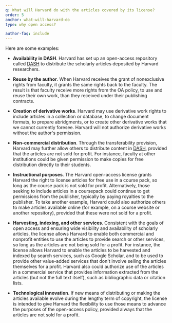 ```yaml
---
q: What will Harvard do with the articles covered by its license?
order: 5
anchor: what-will-harvard-do
type: why open access?

author-faq: include
---
```

Here are some examples:

- __Availability in DASH__. Harvard has set up an open-access repository called [DASH](https://dash.harvard.edu/) to distribute the scholarly articles deposited by Harvard researchers.

- __Reuse by the author__. When Harvard receives the grant of nonexclusive rights from faculty, it grants the same rights back to the faculty. The result is that faculty receive more rights from the OA policy, to use and reuse their own work, than they received under their publishing contracts.

- __Creation of derivative works__. Harvard may use derivative work rights to include articles in a collection or database, to change document formats, to prepare abridgments, or to create other derivative works that we cannot currently foresee. Harvard will not authorize derivative works without the author's permission. 

- __Non-commercial distribution__. Through the transferability provision, Harvard may further allow others to distribute content in [DASH](https://dash.harvard.edu/), provided that the articles are not sold for profit. For instance, faculty at other institutions could be given permission to make copies for free distribution directly to their students.

- __Instructional purposes__. The Harvard open-access license grants Harvard the right to license articles for free use in a course pack, so long as the course pack is not sold for profit. Alternatively, those seeking to include articles in a coursepack could continue to get permissions from the publisher, typically by paying royalties to the publisher. To take another example, Harvard could also authorize others to make articles available online (for example, on a course website or another repository), provided that these were not sold for a profit.

- __Harvesting, indexing, and other services__. Consistent with the goals of open access and ensuring wide visibility and availability of scholarly articles, the license allows Harvard to enable both commercial and nonprofit entities to use the articles to provide search or other services, so long as the articles are not being sold for a profit. For instance, the license allows Harvard to enable the articles to be harvested and indexed by search services, such as Google Scholar, and to be used to provide other value-added services that don't involve selling the articles themselves for a profit. Harvard also could authorize use of the articles in a commercial service that provides information extracted from the articles (but not the full text itself), such as bibliographic data or citation lists.

- __Technological innovation__. If new means of distributing or making the articles available evolve during the lengthy term of copyright, the license is intended to give Harvard the flexibility to use those means to advance the purposes of the open-access policy, provided always that the articles are not sold for a profit.
